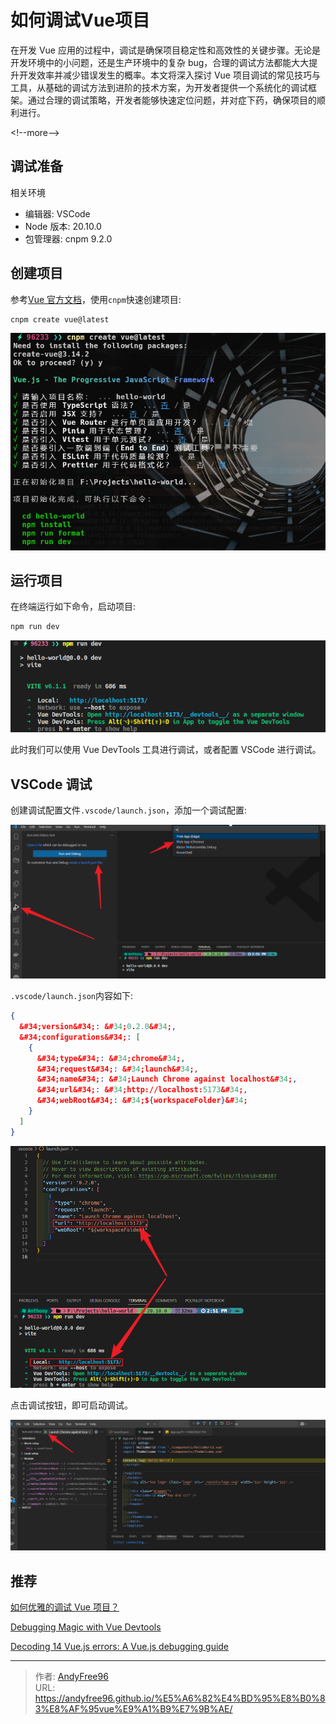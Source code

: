 # 如何调试Vue项目


在开发 Vue 应用的过程中，调试是确保项目稳定性和高效性的关键步骤。无论是开发环境中的小问题，还是生产环境中的复杂 bug，合理的调试方法都能大大提升开发效率并减少错误发生的概率。本文将深入探讨 Vue 项目调试的常见技巧与工具，从基础的调试方法到进阶的技术方案，为开发者提供一个系统化的调试框架。通过合理的调试策略，开发者能够快速定位问题，并对症下药，确保项目的顺利进行。

&lt;!--more--&gt;

## 调试准备

相关环境

- 编辑器: VSCode
- Node 版本: 20.10.0
- 包管理器: cnpm 9.2.0

## 创建项目

参考[Vue 官方文档](https://vuejs.org/guide/quick-start.html)，使用`cnpm`快速创建项目:

```bash
cnpm create vue@latest

```

![](/images/202503/1/1.png)

## 运行项目

在终端运行如下命令，启动项目:

```bash
npm run dev
```

![](/images/202503/1/2.png)

此时我们可以使用 Vue DevTools 工具进行调试，或者配置 VSCode 进行调试。

## VSCode 调试

创建调试配置文件`.vscode/launch.json`，添加一个调试配置:

![](/images/202503/1/3.png)

`.vscode/launch.json`内容如下:

```json
{
  &#34;version&#34;: &#34;0.2.0&#34;,
  &#34;configurations&#34;: [
    {
      &#34;type&#34;: &#34;chrome&#34;,
      &#34;request&#34;: &#34;launch&#34;,
      &#34;name&#34;: &#34;Launch Chrome against localhost&#34;,
      &#34;url&#34;: &#34;http://localhost:5173&#34;,
      &#34;webRoot&#34;: &#34;${workspaceFolder}&#34;
    }
  ]
}
```

![](/images/202503/1/4.png)

点击调试按钮，即可启动调试。

![](/images/202503/1/5.png)

## 推荐

[如何优雅的调试 Vue 项目？](https://blog.csdn.net/Cyj1414589221/article/details/136627666)

[Debugging Magic with Vue Devtools](https://vueschool.io/articles/vuejs-tutorials/debugging-magic-with-vue-devtools/)

[Decoding 14 Vue.js errors: A Vue.js debugging guide](https://www.zipy.ai/blog/vue-js-errors)


---

> 作者: [AndyFree96](https://andyfree96.github.io/)  
> URL: https://andyfree96.github.io/%E5%A6%82%E4%BD%95%E8%B0%83%E8%AF%95vue%E9%A1%B9%E7%9B%AE/  

